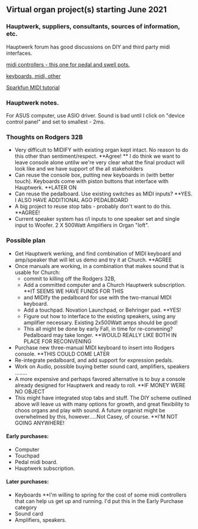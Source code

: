 

## Virtual organ project(s) starting June 2021

### Hauptwerk, suppliers, consultants, sources of information, etc.
Hauptwerk forum has good discussions on DIY and third party midi interfaces.

[midi controllers - this one for pedal and swell pots.](http://www.dtsmidisystems.com/midiencoders.html)

[keyboards, midi, other](https://us.midiworks.ca/)

[Sparkfun MIDI tutorial](https://learn.sparkfun.com/tutorials/midi-tutorial/all)

### Hauptwerk notes.
For ASUS computer, use ASIO driver.  Sound is bad until I click on "device control panel" and set to smallest - 2ms.  


### Thoughts on Rodgers 32B

* Very difficult to MIDIFY with existing organ kept intact.  No reason to do this other than sentiment/respect. **Agree! 
** I do think we want to leave console alone untilw we're very clear what the final product will look like and we have support of the all stakeholders
* Can reuse the console box, putting new keyboards in (with better touch).  Keyboards come with piston buttons that interface with Hauptwerk. **LATER ON
* Can reuse the pedalboard.  Use existing switches as MIDI inputs? **YES. I ALSO HAVE ADDITIONAL AGO PEDALBOARD
* A big project to reuse stop tabs - probably don't want to do this.  **AGREE!
* Current speaker system has r/l inputs to one speaker set and single input to Woofer.  2 X 500Watt Amplifiers in Organ "loft".


### Possible plan

* Get Hauptwerk werking, and find combination of MIDI keyboard and amp/speaker that will let us demo and try it at Church. **AGREE
* Once manuals are working, in a combination that makes sound that is usable for Church:
  * commit to killing off the Rodgers 32B, 
  * Add a committed computer and a Church Hauptwerk subscription. **IT SEEMS WE HAVE FUNDS FOR THIS
  * and MIDIfy the pedalboard for use with the two-manual MIDI keyboard.
  * Add a touchpad.  Novation Launchpad, or Behringer pad. **YES!
  * Figure out how to interface to the existing speakers, using any amplifier necessary.  Existing 2x500Watt amps should be good!
  * This all might be done by early Fall, in time for re-convening? Pedalboard may take longer. **WOULD REALLY LIKE BOTH IN PLACE FOR RECONVENING
* Purchase new three-manual MIDI keyboard to insert into Rodgers console. **THIS COULD COME LATER
* Re-integrate pedalboard, and add support for expression pedals.
* Work on Audio, possible buying better sound card, amplifiers, speakers ........
* A more expensive and perhaps favored alternative is to buy a console already designed for Hauptwerk and ready to roll. **IF MONEY WERE NO OBJECT
*  This might have integrated stop tabs and stuff.  The DIY scheme outlined above will leave us with many options for growth, and great flexibility to choos organs and play with sound.  A future organist might be overwhelmed by this, however.....Not Casey, of course. **I'M NOT GOING ANYWHERE!



#### Early purchases:
* Computer
* Touchpad
* Pedal midi board.
* Hauptwerk subscription.


#### Later purchases:
* Keyboards   **I'm willing to spring for the cost of some midi controllers that can help us get up and running. I'd put this in the Early Purchase category
* Sound card
* Amplifiers, speakers.  


